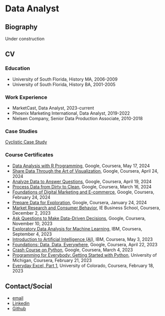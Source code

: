 # Data Analyst

## Biography

Under construction

## CV

### Education
- University of South Florida, History MA, 2006-2009
- University of South Florida, History BA, 2001-2005
  
### Work Experience
- MarketCast, Data Analyst, 2023-current
- Phoenix Marketing International, Data Analyst, 2019-2022
- Nielsen Company, Senior Data Production Associate, 2010-2018

### Case Studies
[Cyclistic Case Study](https://github.com/philip-hawkins-git/portfolio/blob/main/CyclisticCaseStudy.ipynb)

### Course Certificates
- [Data Analysis with R Programming](https://github.com/philip-hawkins-git/philip-hawkins-git.github.io/blob/main/docs/Coursera%20KYNGPU8TU99P.pdf), Google, Coursera, May 17, 2024
- [Share Data Through the Art of Visualization](https://github.com/philip-hawkins-git/philip-hawkins-git.github.io/blob/main/docs/Coursera%20KH5VEXGDDJ36.pdf), Google, Coursera, April 24, 2024
- [Analyze Data to Answer Questions](https://github.com/philip-hawkins-git/philip-hawkins-git.github.io/blob/main/docs/Coursera%20RT8KYD5VB659.pdf), Google, Coursera, April 19, 2024
- [Process Data from Dirty to Clean](https://github.com/philip-hawkins-git/philip-hawkins-git.github.io/blob/main/docs/Coursera%207JQUQLQ3X4HJ.pdf), Google, Coursera, March 16, 2024
- [Foundations of Digital Marketing and E-commerce](https://github.com/philip-hawkins-git/philip-hawkins-git.github.io/blob/main/docs/Coursera%20M96QXCW8XTGX.pdf), Google, Coursera, February 24, 2024
- [Prepare Data for Exploration](https://github.com/philip-hawkins-git/philip-hawkins-git.github.io/blob/main/docs/Coursera%20QFU9ZAWCYDZL.pdf), Google, Coursera, January 24, 2024
- [Market Research and Consumer Behavior](https://github.com/philip-hawkins-git/philip-hawkins-git.github.io/blob/main/docs/Coursera%20JD5GNV6ZAXCM.pdf), IE Business School, Coursera, December 2, 2023
- [Ask Questions to Make Data-Driven Decisions](https://github.com/philip-hawkins-git/philip-hawkins-git.github.io/blob/main/docs/Coursera%20Z42TU8KRNU3K.pdf), Google, Coursera, November 10, 2023
- [Exploratory Data Analysis for Machine Learning](https://github.com/philip-hawkins-git/philip-hawkins-git.github.io/blob/main/docs/Coursera%20PSDSU8SU3UCJ.pdf), IBM, Coursera, September 4, 2023
- [Introduction to Artificial Intelligence (AI)](https://github.com/philip-hawkins-git/philip-hawkins-git.github.io/blob/main/docs/Coursera%2095TF7RQDBQRD.pdf), IBM, Coursera, May 3, 2023
- [Foundations: Data, Data, Everywhere](https://github.com/philip-hawkins-git/philip-hawkins-git.github.io/blob/main/docs/Coursera%20MRKEEGM3GPW8.pdf), Google, Coursera, April 22, 2023
- [Crash Course on Python](https://github.com/philip-hawkins-git/philip-hawkins-git.github.io/blob/main/docs/Coursera%20GTNU3W4CTPKW.pdf), Google, Coursera, March 4, 2023
- [Programming for Everybody: Getting Started with Python](https://github.com/philip-hawkins-git/philip-hawkins-git.github.io/blob/main/docs/Coursera%20D5EJQ898YJ3R.pdf), University of Michigan, Coursera, February 21, 2023
- [Everyday Excel, Part 1](https://github.com/philip-hawkins-git/philip-hawkins-git.github.io/blob/main/docs/Coursera%20XMP55EC2S6BQ.pdf), University of Colorado, Coursera, February 18, 2023

## Contact/Social
- [email](mailto:mephilhawkins@gmail.com)
- [Linkedin](https://www.linkedin.com/in/philip-hawkins-656a48293)
- [Github](https://github.com/philip-hawkins-git/)
